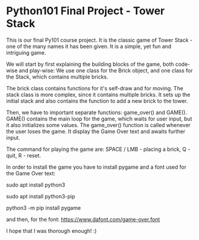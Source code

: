 # Python101 Final Project - Tower Stack

  This is our final Py101 course project. It is the classic game of
Tower Stack - one of the many names it has been given. It is a simple, yet
fun and intriguing game.

  We will start by first explaining the building blocks of the game, both code-wise and play-wise:
We use one class for the Brick object, and one class for the Stack, which contains multiple bricks.

  The brick class contains functions for it's self-draw and for moving. The stack class is more complex,
since it contains multiple bricks. It sets up the initial stack and also contains the function to add a new
brick to the tower.

  Then, we have to important separate functions: game_over() and GAME(). GAME() contains the main loop for
the game, which waits for user input, but it also initializes some values. The game_over() function is called
whenever the user loses the game. It display the Game Over text and awaits further input.

   The command for playing the game are: SPACE / LMB - placing a brick, Q - quit, R - reset.
  
  In order to install the game you have to install pygame and a font used for the Game Over text:
  
sudo apt install python3
  
sudo apt install python3-pip
  
python3 -m pip install pygame
  
  and then, for the font:
    https://www.dafont.com/game-over.font

I hope that I was thorough enough! :)
  
